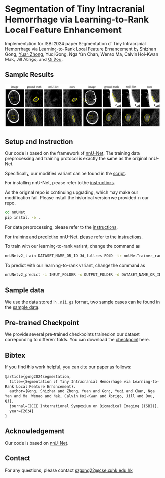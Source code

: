 # Segmentation of Tiny Intracranial Hemorrhage via Learning-to-Rank Local Feature Enhancement

Implementation for ISBI 2024 paper Segmentation of Tiny Intracranial Hemorrhage via Learning-to-Rank Local Feature Enhancement
by Shizhan Gong, [Yuan Zhong](https://yzrealm.com/), Yuqi Gong, Nga Yan Chan, Wenao Ma, Calvin Hoi-Kwan Mak, Jill Abrigo, and [Qi Dou](https://www.cse.cuhk.edu.hk/~qdou/index.html).

## Sample Results
![Alt text](assets/result.png?raw=true "Title")

## Setup and Instruction

Our code is based on the framework of [nnU-Net](https://github.com/MIC-DKFZ/nnUNet). The training data preprocessing and training protocol is exactly the same as the original nnU-Net.

Specifically, our modified variant can be found in the [script](nnUNet/nnunetv2/training/nnUNetTrainer/variants/network_architecture/nnUNetTrainer_rank.py).

For installing nnU-Net, please refer to the [instructions](nnUNet/documentation/installation_instructions.md).

As the original repo is continuing upgrading, which may make our modification fail. Please install the historical version we provided in our repo.
```sh
cd nnUNet
pip install -e .
```

For data preprocessing, please refer to the [instructions](nnUNet/documentation/dataset_format.md).

For training and predicting nnU-Net, please refer to the [instructions](nnUNet/documentation/how_to_use_nnunet.md).

To train with our learning-to-rank variant, change the command as 

```sh
nnUNetv2_train DATASET_NAME_OR_ID 3d_fullres FOLD -tr nnUNetTrainer_rank
```

To predict with our learning-to-rank variant, change the command as 
```sh
nnUNetv2_predict -i INPUT_FOLDER -o OUTPUT_FOLDER -d DATASET_NAME_OR_ID -c 3d_fullres -tr nnUNetTrainer_rank
```

## Sample data

We use the data stored in `.nii.gz` format, two sample cases can be found in the [sample_data](sample_data).

## Pre-trained Checkpoint
We provide several pre-trained checkpoints trained on our dataset correponding to different folds. You can download the [checkpoint]() here.

## Bibtex
If you find this work helpful, you can cite our paper as follows:
```
@article{gong2024segmentation,
  title={Segmentation of Tiny Intracranial Hemorrhage via Learning-to-Rank Local Feature Enhancement},
  author={Gong, Shizhan and Zhong, Yuan and Gong, Yuqi and Chan, Nga Yan and Ma, Wenao and Mak, Calvin Hoi-Kwan and Abrigo, Jill and Dou, Qi},
  journal={IEEE International Symposium on Biomedical Imaging (ISBI)},
  year={2024}
}
```
## Acknowledgement
Our code is based on  [nnU-Net](https://github.com/MIC-DKFZ/nnUNet).

## Contact
For any questions, please contact <a href="mailto:szgong22@cse.cuhk.edu.hk">szgong22@cse.cuhk.edu.hk</a>